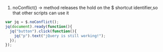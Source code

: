 1. noConflict()  -> method releases the hold on the $ shortcut identifier,so that other scripts can use it
```js
var jq = $.noConflict();
jq(document).ready(function(){
  jq("button").click(function(){
    jq("p").text("jQuery is still working!");
  });
});
```